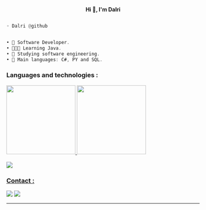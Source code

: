 <p align='center'>
  <b>Hi 👋, I'm Dalri</b><br>

```py

◦ Dalri @github

```
```csharp

• 🤖 Software Developer.
• 👨🏻‍💻 Learning Java.
• 📓 Studying software engineering.
• 🌟 Main languages: C#, PY and SQL.
```


### Languages and technologies :
<div>
  <a href="https://github.com/Dalri05">
  <img height="180em" src="https://github-readme-stats.vercel.app/api?username=Dalri05&show_icons=true&theme=transparent&include_all_commits=true&count_private=true"/>
  <img height="180em" src="https://github-readme-stats.vercel.app/api/top-langs/?username=Dalri05&layout=compact&langs_count=7&theme=transparent"/>
</div>
	  
<div style="display: inline_block"><br>
  <img src="https://skillicons.dev/icons?i=cs,py,java,html,css,flask,fastapi,dotnet,mysql,postman,linux" />
</div>

 ### Contact :
 
<div> 
  <a href = "joao.dalri05@gmail.com"><img src="https://img.shields.io/badge/-Gmail-%23333?style=for-the-badge&logo=gmail&logoColor=white" target="_blank"></a>
  <a href="https://www.linkedin.com/in/joão-dalri-b0a753291/" target="_blank"><img src="https://img.shields.io/badge/-LinkedIn-%230077B5?style=for-the-badge&logo=linkedin&logoColor=white" target="_blank"></a> 
	
  ---------------------------------------







